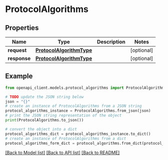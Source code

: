 # ProtocolAlgorithms


## Properties

Name | Type | Description | Notes
------------ | ------------- | ------------- | -------------
**request** | [**ProtocolAlgorithmType**](ProtocolAlgorithmType.md) |  | [optional] 
**response** | [**ProtocolAlgorithmType**](ProtocolAlgorithmType.md) |  | [optional] 

## Example

```python
from openapi_client.models.protocol_algorithms import ProtocolAlgorithms

# TODO update the JSON string below
json = "{}"
# create an instance of ProtocolAlgorithms from a JSON string
protocol_algorithms_instance = ProtocolAlgorithms.from_json(json)
# print the JSON string representation of the object
print(ProtocolAlgorithms.to_json())

# convert the object into a dict
protocol_algorithms_dict = protocol_algorithms_instance.to_dict()
# create an instance of ProtocolAlgorithms from a dict
protocol_algorithms_form_dict = protocol_algorithms.from_dict(protocol_algorithms_dict)
```
[[Back to Model list]](../README.md#documentation-for-models) [[Back to API list]](../README.md#documentation-for-api-endpoints) [[Back to README]](../README.md)


